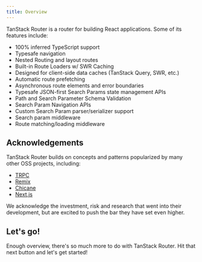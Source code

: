 ```yaml
---
title: Overview
---
```


TanStack Router is a router for building React applications. Some of its features include:

- 100% inferred TypeScript support
- Typesafe navigation
- Nested Routing and layout routes
- Built-in Route Loaders w/ SWR Caching
- Designed for client-side data caches (TanStack Query, SWR, etc.)
- Automatic route prefetching
- Asynchronous route elements and error boundaries
- Typesafe JSON-first Search Params state management APIs
- Path and Search Parameter Schema Validation
- Search Param Navigation APIs
- Custom Search Param parser/serializer support
- Search param middleware
- Route matching/loading middleware

## Acknowledgements

TanStack Router builds on concepts and patterns popularized by many other OSS projects, including:

- [TRPC](https://trpc.io/)
- [Remix](https://remix.run)
- [Chicane](https://swan-io.github.io/chicane/)
- [Next.js](https://nextjs.org)

We acknowledge the investment, risk and research that went into their development, but are excited to push the bar they have set even higher.

## Let's go!

Enough overview, there's so much more to do with TanStack Router. Hit that next button and let's get started!
